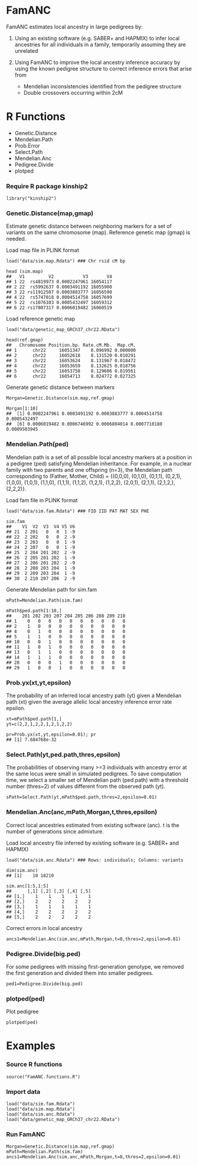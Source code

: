 # FamANC
FamANC estimates local ancestry in large pedigrees by: 
1. Using an existing software (e.g. SABER+ and HAPMIX) to infer local ancestries for all individuals in a family, temporarily assuming they are unrelated

2. Using FamANC to improve the local ancestry inference accuracy by using the known pedigree structure to correct inference errors that arise from
   - Mendelian inconsistencies identified from the pedigree structure
   - Double crossovers occurring within 2cM

# R Functions
- Genetic.Distance
- Mendelian.Path
- Prob.Error
- Select.Path
- Mendelian.Anc
- Pedigree.Divide
- plotped

### Require R package kinship2
```
library("kinship2")
```

### Genetic.Distance(map,gmap)
Estimate genetic distance between neighboring markers for a set of variants on the same chromosome (map). 
Reference genetic map (gmap) is needed.

Load map file in PLINK format
```
load("data/sim.map.Rdata") ### Chr rsid cM bp

head (sim.map) 
##   V1         V2           V3       V4
## 1 22  rs4819973 0.0002247961 16054117
## 2 22  rs5992637 0.0003491192 16055900
## 3 22 rs11912507 0.0003883777 16056590
## 4 22  rs5747018 0.0004514758 16057699
## 5 22  rs1076103 0.0005432497 16059312
## 6 22 rs17807317 0.0006019482 16060519
```
Load reference genetic map
```
load("data/genetic_map_GRCh37_chr22.RData")

head(ref.gmap)
##   Chromosome Position.bp. Rate.cM.Mb.  Map.cM.
## 1      chr22     16051347    8.096992 0.000000
## 2      chr22     16052618    8.131520 0.010291
## 3      chr22     16053624    8.131967 0.018472
## 4      chr22     16053659    8.132625 0.018756
## 5      chr22     16053758    8.129606 0.019561
## 6      chr22     16054713    8.024772 0.027325
```
Generate genetic distance between markers
```
Morgan=Genetic.Distance(sim.map,ref.gmap)

Morgan[1:10]
##  [1] 0.0002247961 0.0003491192 0.0003883777 0.0004514758 0.0005432497
##  [6] 0.0006019482 0.0006746992 0.0006804014 0.0007710180 0.0009503945
```

### Mendelian.Path(ped)
Mendelian path is a set of all possible local ancestry markers at a position in a pedigree (ped) satisfying Mendelian inheritance.
For example, in a nuclear family with two parents and one offspring (n=3), the Mendelian path corresponding to (Father, Mother, Child) = {(0,0,0), (0,1,0), (0,1,1), (0,2,1), (1,0,0), (1,0,1), (1,1,0), (1,1,1), (1,1,2), (1,2,1), (1,2,2), (2,0,1), (2,1,1), (2,1,2,), (2,2,2)}.

Load fam file in PLINK format
```
load("data/sim.fam.Rdata") ### FID IID PAT MAT SEX PHE

sim.fam 
##    V1  V2  V3  V4 V5 V6
## 21  2 201   0   0  1 -9
## 22  2 202   0   0  2 -9
## 23  2 203   0   0  1 -9
## 24  2 207   0   0  1 -9
## 25  2 204 201 202  2 -9
## 26  2 205 201 202  1 -9
## 27  2 206 201 202  2 -9
## 28  2 208 203 204  1 -9
## 29  2 209 203 204  1 -9
## 30  2 210 207 206  2 -9
```
Generate Mendelian path for sim.fam
```
mPath=Mendelian.Path(sim.fam)

mPath$ped.path[1:10,]
##    201 202 203 207 204 205 206 208 209 210
## 1    0   0   0   0   0   0   0   0   0   0
## 2    1   0   0   0   0   0   0   0   0   0
## 4    0   1   0   0   0   0   0   0   0   0
## 5    1   1   0   0   0   0   0   0   0   0
## 10   0   0   1   0   0   0   0   0   0   0
## 11   1   0   1   0   0   0   0   0   0   0
## 13   0   1   1   0   0   0   0   0   0   0
## 14   1   1   1   0   0   0   0   0   0   0
## 28   0   0   0   1   0   0   0   0   0   0
## 29   1   0   0   1   0   0   0   0   0   0
```
### Prob.yx(xt,yt,epsilon)
The probability of an inferred local ancestry path (yt) given a Mendelian path (xt) given the average allelic local ancestry inference error rate epsilon.
```
xt=mPath$ped.path[1,]
yt=c(2,2,1,2,2,1,2,1,2,2)

pr=Prob.yx(xt,yt,epsilon=0.01); pr
## [1] 7.684768e-32
```
### Select.Path(yt,ped.path,thres,epsilon)
The probabilities of observing many >=3 individuals with ancestry error at the same locus were small in simulated pedigrees. To save computation time, we select a smaller set of Mendelian path (ped.path) with a threshold number (thres=2) of values different from the observed path (yt). 
```
sPath=Select.Path(yt,mPath$ped.path,thres=2,epsilon=0.01)
```
### Mendelian.Anc(anc,mPath,Morgan,t,thres,epsilon)
Correct local ancestries estimated from existing software (anc). t is the number of generations since admixture.

Load local ancestry file inferred by existing software (e.g. SABER+ and HAPMIX)
```
load("data/sim.anc.Rdata") ### Rows: individuals; Columns: variants

dim(sim.anc)
## [1]    10 18210

sim.anc[1:5,1:5]
##      [,1] [,2] [,3] [,4] [,5]
## [1,]    1    1    1    1    1
## [2,]    2    2    2    2    2
## [3,]    1    1    1    1    1
## [4,]    2    2    2    2    2
## [5,]    2    2    2    2    2
```
Correct errors in local ancestry
```
ancs1=Mendelian.Anc(sim.anc,mPath,Morgan,t=8,thres=2,epsilon=0.01)
```
### Pedigree.Divide(big.ped)
For some pedigrees with missing first-generation genotype, we removed the first generation and divided them into smaller pedigrees.
```
ped1=Pedigree.Divide(big.ped)
```
### plotped(ped)
Plot pedigree
```
plotped(ped)
```

# Examples
### Source R functions
```
source("FamANC.functions.R")
```
### Import data
```
load("data/sim.fam.Rdata")
load("data/sim.map.Rdata") 
load("data/sim.anc.Rdata")
load("data/genetic_map_GRCh37_chr22.RData")
```
### Run FamANC
```
Morgan=Genetic.Distance(sim.map,ref.gmap)
mPath=Mendelian.Path(sim.fam)
ancs1=Mendelian.Anc(sim.anc,mPath,Morgan,t=8,thres=2,epsilon=0.01)

```
